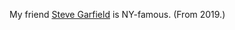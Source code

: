 My friend <a href="https://twitter.com/stevegarfield">Steve Garfield</a> is NY-famous. (From 2019.)
